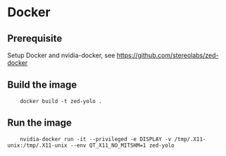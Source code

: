 # Docker

## Prerequisite

Setup Docker and nvidia-docker, see https://github.com/stereolabs/zed-docker

## Build the image


		docker build -t zed-yolo .

## Run the image

		nvidia-docker run -it --privileged -e DISPLAY -v /tmp/.X11-unix:/tmp/.X11-unix --env QT_X11_NO_MITSHM=1 zed-yolo
